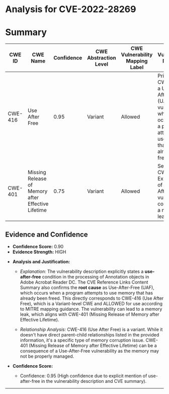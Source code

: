 # Analysis for CVE-2022-28269

# Summary
| CWE ID | CWE Name | Confidence | CWE Abstraction Level | CWE Vulnerability Mapping Label | CWE-Vulnerability Mapping Notes |
|---|---|---|---|---|---|
| CWE-416 | Use After Free | 0.95 | Variant | Allowed | Primary CWE.  This is a Use-After-Free (UAF) vulnerability, which occurs when a program attempts to use memory that has already been freed. |
| CWE-401 | Missing Release of Memory after Effective Lifetime | 0.75 | Variant | Allowed | Secondary CWE. Exploitation of the Use-After-Free vulnerability could lead to a memory leak. |

## Evidence and Confidence

*   **Confidence Score:** 0.90
*   **Evidence Strength:** HIGH

- **Analysis and Justification:**  
  - *Explanation:* The vulnerability description explicitly states a **use-after-free** condition in the processing of Annotation objects in Adobe Acrobat Reader DC. The CVE Reference Links Content Summary also confirms the **root cause** as Use-After-Free (UAF), which occurs when a program attempts to use memory that has already been freed. This directly corresponds to CWE-416 (Use After Free), which is a Variant-level CWE and ALLOWED for use according to MITRE mapping guidance. The vulnerability can lead to a memory leak, which aligns with CWE-401 (Missing Release of Memory after Effective Lifetime).
  
  - *Relationship Analysis:* CWE-416 (Use After Free) is a variant. While it doesn't have direct parent-child relationships listed in the provided information, it's a specific type of memory corruption issue. CWE-401 (Missing Release of Memory after Effective Lifetime) can be a consequence of a Use-After-Free vulnerability as the memory may not be properly managed.

- **Confidence Score:**  
  - Confidence: 0.95 (High confidence due to explicit mention of use-after-free in the vulnerability description and CVE summary).

---